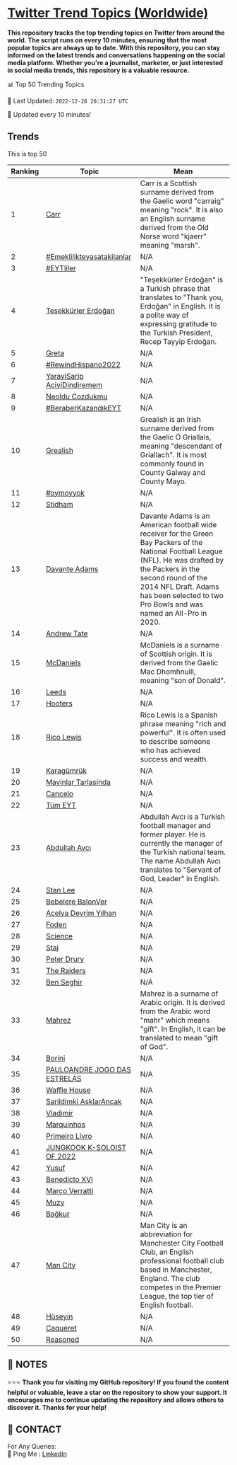 [Twitter Trend Topics (Worldwide)](https://github.com/ErcinDedeoglu/Twitter-Trend-Topics)
==========

**This repository tracks the top trending topics on Twitter from around the world. 
The script runs on every 10 minutes, ensuring that the most popular topics are always up to date. 
With this repository, you can stay informed on the latest trends and conversations happening on the social media platform. 
Whether you're a journalist, marketer, or just interested in social media trends, this repository is a valuable resource.**


📊 Top 50 Trending Topics

📆 Last Updated: `2022-12-28 20:31:27 UTC`

🔧 Updated every 10 minutes!


## Trends

This is top 50

| Ranking | Topic | Mean |
| ------- | ------------ | ------------ |
| 1 | [Carr](http://twitter.com/search?q=Carr) | Carr is a Scottish surname derived from the Gaelic word "carraig" meaning "rock". It is also an English surname derived from the Old Norse word "kjaerr" meaning "marsh". |
| 2 | [#Emeklilikteyasatakilanlar](http://twitter.com/search?q=%23Emeklilikteyasatakilanlar) | N/A |
| 3 | [#EYTliler](http://twitter.com/search?q=%23EYTliler) | N/A |
| 4 | [Teşekkürler Erdoğan](http://twitter.com/search?q=Te%c5%9fekk%c3%bcrler+Erdo%c4%9fan) | "Teşekkürler Erdoğan" is a Turkish phrase that translates to "Thank you, Erdoğan" in English. It is a polite way of expressing gratitude to the Turkish President, Recep Tayyip Erdoğan. |
| 5 | [Greta](http://twitter.com/search?q=Greta) | N/A |
| 6 | [#RewindHispano2022](http://twitter.com/search?q=%23RewindHispano2022) | N/A |
| 7 | [YarayiSarip AciyiDindiremem](http://twitter.com/search?q=YarayiSarip+AciyiDindiremem) | N/A |
| 8 | [Neoldu Cozdukmu](http://twitter.com/search?q=Neoldu+Cozdukmu) | N/A |
| 9 | [#BeraberKazandıkEYT](http://twitter.com/search?q=%23BeraberKazand%c4%b1kEYT) | N/A |
| 10 | [Grealish](http://twitter.com/search?q=Grealish) | Grealish is an Irish surname derived from the Gaelic Ó Griallais, meaning "descendant of Griallach". It is most commonly found in County Galway and County Mayo. |
| 11 | [#oymoyyok](http://twitter.com/search?q=%23oymoyyok) | N/A |
| 12 | [Stidham](http://twitter.com/search?q=Stidham) | N/A |
| 13 | [Davante Adams](http://twitter.com/search?q=Davante+Adams) | Davante Adams is an American football wide receiver for the Green Bay Packers of the National Football League (NFL). He was drafted by the Packers in the second round of the 2014 NFL Draft. Adams has been selected to two Pro Bowls and was named an All-Pro in 2020. |
| 14 | [Andrew Tate](http://twitter.com/search?q=Andrew+Tate) | N/A |
| 15 | [McDaniels](http://twitter.com/search?q=McDaniels) | McDaniels is a surname of Scottish origin. It is derived from the Gaelic Mac Dhomhnuill, meaning "son of Donald". |
| 16 | [Leeds](http://twitter.com/search?q=Leeds) | N/A |
| 17 | [Hooters](http://twitter.com/search?q=Hooters) | N/A |
| 18 | [Rico Lewis](http://twitter.com/search?q=Rico+Lewis) | Rico Lewis is a Spanish phrase meaning "rich and powerful". It is often used to describe someone who has achieved success and wealth. |
| 19 | [Karagümrük](http://twitter.com/search?q=Karag%c3%bcmr%c3%bck) | N/A |
| 20 | [Mayinlar Tarlasinda](http://twitter.com/search?q=Mayinlar+Tarlasinda) | N/A |
| 21 | [Cancelo](http://twitter.com/search?q=Cancelo) | N/A |
| 22 | [Tüm EYT](http://twitter.com/search?q=T%c3%bcm+EYT) | N/A |
| 23 | [Abdullah Avcı](http://twitter.com/search?q=Abdullah+Avc%c4%b1) | Abdullah Avcı is a Turkish football manager and former player. He is currently the manager of the Turkish national team. The name Abdullah Avcı translates to "Servant of God, Leader" in English. |
| 24 | [Stan Lee](http://twitter.com/search?q=Stan+Lee) | N/A |
| 25 | [Bebelere BalonVer](http://twitter.com/search?q=Bebelere+BalonVer) | N/A |
| 26 | [Açelya Devrim Yılhan](http://twitter.com/search?q=A%c3%a7elya+Devrim+Y%c4%b1lhan) | N/A |
| 27 | [Foden](http://twitter.com/search?q=Foden) | N/A |
| 28 | [Science](http://twitter.com/search?q=Science) | N/A |
| 29 | [Staj](http://twitter.com/search?q=Staj) | N/A |
| 30 | [Peter Drury](http://twitter.com/search?q=Peter+Drury) | N/A |
| 31 | [The Raiders](http://twitter.com/search?q=The+Raiders) | N/A |
| 32 | [Ben Seghir](http://twitter.com/search?q=Ben+Seghir) | N/A |
| 33 | [Mahrez](http://twitter.com/search?q=Mahrez) | Mahrez is a surname of Arabic origin. It is derived from the Arabic word "mahr" which means "gift". In English, it can be translated to mean "gift of God". |
| 34 | [Borini](http://twitter.com/search?q=Borini) | N/A |
| 35 | [PAULOANDRE JOGO DAS ESTRELAS](http://twitter.com/search?q=PAULOANDRE+JOGO+DAS+ESTRELAS) | N/A |
| 36 | [Waffle House](http://twitter.com/search?q=Waffle+House) | N/A |
| 37 | [Sarildimki AsklarAncak](http://twitter.com/search?q=Sarildimki+AsklarAncak) | N/A |
| 38 | [Vladimir](http://twitter.com/search?q=Vladimir) | N/A |
| 39 | [Marquinhos](http://twitter.com/search?q=Marquinhos) | N/A |
| 40 | [Primeiro Livro](http://twitter.com/search?q=Primeiro+Livro) | N/A |
| 41 | [JUNGKOOK K-SOLOIST OF 2022](http://twitter.com/search?q=JUNGKOOK+K-SOLOIST+OF+2022) | N/A |
| 42 | [Yusuf](http://twitter.com/search?q=Yusuf) | N/A |
| 43 | [Benedicto XVI](http://twitter.com/search?q=Benedicto+XVI) | N/A |
| 44 | [Marco Verratti](http://twitter.com/search?q=Marco+Verratti) | N/A |
| 45 | [Muzy](http://twitter.com/search?q=Muzy) | N/A |
| 46 | [Bağkur](http://twitter.com/search?q=Ba%c4%9fkur) | N/A |
| 47 | [Man City](http://twitter.com/search?q=Man+City) | Man City is an abbreviation for Manchester City Football Club, an English professional football club based in Manchester, England. The club competes in the Premier League, the top tier of English football. |
| 48 | [Hüseyin](http://twitter.com/search?q=H%c3%bcseyin) | N/A |
| 49 | [Caqueret](http://twitter.com/search?q=Caqueret) | N/A |
| 50 | [Reasoned](http://twitter.com/search?q=Reasoned) | N/A |




## 📝 NOTES

⭐⭐⭐ **Thank you for visiting my GitHub repository! If you found the content helpful or valuable, leave a star on the repository to show your support. It encourages me to continue updating the repository and allows others to discover it. Thanks for your help!**

## 📨 CONTACT

 For Any Queries:  
            🏓 Ping Me : [LinkedIn](https://www.linkedin.com/in/ercindedeoglu/)